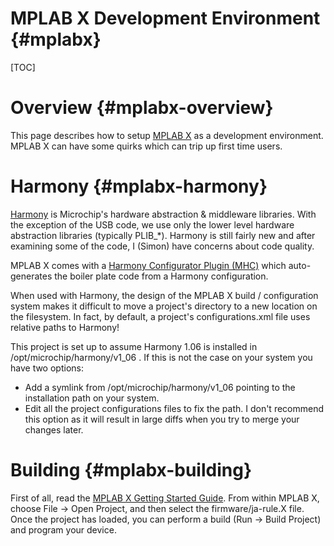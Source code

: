 MPLAB X Development Environment {#mplabx}
============================

[TOC]

# Overview {#mplabx-overview}

This page describes how to setup [MPLAB X](http://www.microchip.com/mplabx)
as a development environment. MPLAB X can have some quirks which can trip up
first time users.

# Harmony {#mplabx-harmony}

[Harmony](http://www.microchip.com/mplabharmony/) is Microchip's
hardware abstraction & middleware libraries. With the exception of the USB
code, we use only the lower level hardware abstraction libraries (typically
PLIB_*). Harmony is still fairly new and after examining some of the code, I
(Simon) have concerns about code quality.

MPLAB X comes with a [Harmony Configurator Plugin (MHC)](
https://microchip.wikidot.com/harmony:mhc-installation)
which auto-generates the boiler plate code from a Harmony configuration.

When used with Harmony, the design of the MPLAB X build / configuration
system makes it difficult to move a project's directory to a new location on
the filesystem. In fact, by default, a project's configurations.xml file
uses relative paths to Harmony!

This project is set up to assume Harmony 1.06 is installed in
/opt/microchip/harmony/v1_06 . If this is not the case on your system you
have two options:

- Add a symlink from /opt/microchip/harmony/v1_06 pointing to the
  installation path on your system.
- Edit all the project configurations files to fix the path. I don't
  recommend this option as it will result in large diffs when you try to
  merge your changes later.

# Building {#mplabx-building}

First of all, read the [MPLAB X Getting Started Guide](
http://ww1.microchip.com/downloads/en/DeviceDoc/50002027C.pdf). From within
MPLAB X, choose File -> Open Project, and then select the firmware/ja-rule.X
file. Once the project has loaded, you can perform a build (Run -> Build
Project) and program your device.
